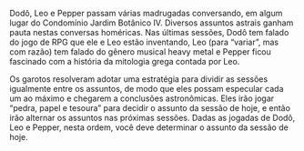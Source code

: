 Dodô, Leo e Pepper passam várias madrugadas conversando, em algum lugar do Condomínio Jardim Botânico IV. Diversos assuntos astrais ganham pauta nestas conversas homéricas. Nas últimas sessões, Dodô tem falado do jogo de RPG que ele e Leo estão inventando, Leo (para “variar”, mas com razão) tem falado do gênero musical heavy metal e Pepper ficou fascinado com a história da mitologia grega contada por Leo.

Os garotos resolveram adotar uma estratégia para dividir as sessões igualmente entre os assuntos, de modo que eles possam especular cada um ao máximo e chegarem a conclusões astronômicas. Eles irão jogar “pedra, papel e tesoura” para decidir o assunto da sessão de hoje, e então irão alternar os assuntos nas próximas sessões. Dadas as jogadas de Dodô, Leo e Pepper, nesta ordem, você deve determinar o assunto da sessão de hoje.
